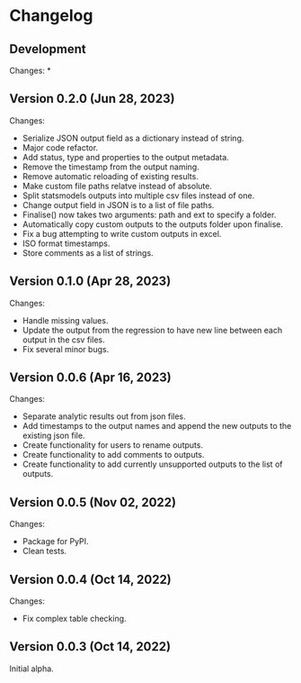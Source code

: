 # Changelog

## Development

Changes:
*

## Version 0.2.0 (Jun 28, 2023)

Changes:
*    Serialize JSON output field as a dictionary instead of string.
*    Major code refactor.
*    Add status, type and properties to the output metadata.
*    Remove the timestamp from the output naming.
*    Remove automatic reloading of existing results.
*    Make custom file paths relatve instead of absolute.
*    Split statsmodels outputs into multiple csv files instead of one.
*    Change output field in JSON is to a list of file paths.
*    Finalise() now takes two arguments: path and ext to specify a folder.
*    Automatically copy custom outputs to the outputs folder upon finalise.
*    Fix a bug attempting to write custom outputs in excel.
*    ISO format timestamps.
*    Store comments as a list of strings.

## Version 0.1.0 (Apr 28, 2023)

Changes:
*    Handle missing values.
*    Update the output from the regression to have new line between each output in the csv files.
*    Fix several minor bugs.

## Version 0.0.6 (Apr 16, 2023)

Changes:
*    Separate analytic results out from json files.
*    Add timestamps to the output names and append the new outputs to the existing json file.
*    Create functionality for users to rename outputs.
*    Create functionality to add comments to outputs.
*    Create functionality to add currently unsupported outputs to the list of outputs.

## Version 0.0.5 (Nov 02, 2022)

Changes:
*    Package for PyPI.
*    Clean tests.

## Version 0.0.4 (Oct 14, 2022)

Changes:
*    Fix complex table checking.

## Version 0.0.3 (Oct 14, 2022)

Initial alpha.
